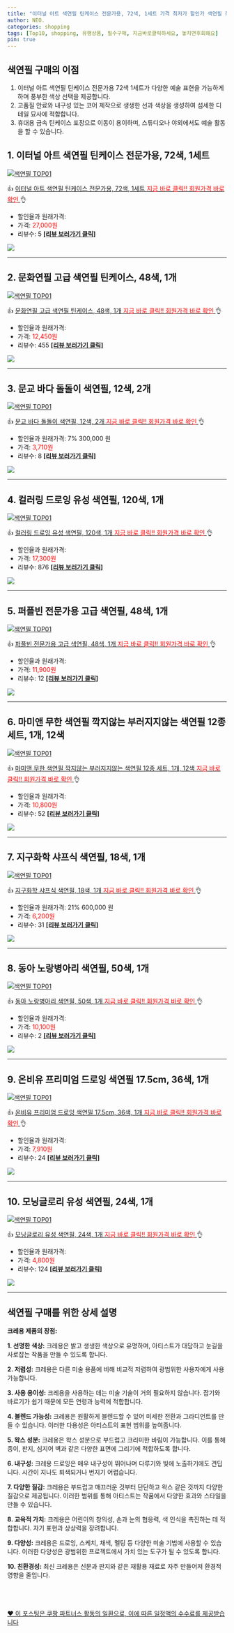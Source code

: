 ```yaml
---
title: "이터널 아트 색연필 틴케이스 전문가용, 72색, 1세트 가격 최저가 할인가 색연필 최저가 추천 제품 비교"
author: NEO.
categories: shopping
tags: [Top10, shopping, 유행상품, 필수구매, 지금바로클릭하세요, 놓치면후회해요]
pin: true
---
```

## 색연필 구매의 이점
1. 이터널 아트 색연필 틴케이스 전문가용 72색 1세트가 다양한 예술 표현을 가능하게 하며 풍부한 색상 선택을 제공합니다.
2. 고품질 안료와 내구성 있는 코어 제작으로 생생한 선과 색상을 생성하여 섬세한 디테일 묘사에 적합합니다.
3. 휴대용 금속 틴케이스 포장으로 이동이 용이하며, 스튜디오나 야외에서도 예술 활동을 할 수 있습니다.

   

## 1. 이터널 아트 색연필 틴케이스 전문가용, 72색, 1세트

[![색연필 TOP01](https://thumbnail8.coupangcdn.com/thumbnails/remote/490x490ex/image/retail/images/543968810730721-088c226a-bff2-4e83-afbc-0babf3f8a81f.jpg)](https://link.coupang.com/re/AFFSDP?lptag=AF3617701&subid=GithubCoopas&pageKey=6210706003&traceid=V0-153&itemId=12378424882&vendorItemId=79648151941)


👍 [이터널 아트 색연필 틴케이스 전문가용, 72색, 1세트 <font color=red> 지금 바로 클릭!! 회원가격 바로 확인 </font> ](https://link.coupang.com/re/AFFSDP?lptag=AF3617701&subid=GithubCoopas&pageKey=6210706003&traceid=V0-153&itemId=12378424882&vendorItemId=79648151941) 👌 


- 할인율과 원래가격: 
- 가격: <span style='color:red'>27,000원</span>
- 리뷰수: 5  [**[리뷰 보러가기 클릭]**](https://link.coupang.com/re/AFFSDP?lptag=AF3617701&subid=GithubCoopas&pageKey=6210706003&traceid=V0-153&itemId=12378424882&vendorItemId=79648151941)

[![](/discount_price.png)](https://link.coupang.com/re/AFFSDP?lptag=AF3617701&subid=GithubCoopas&pageKey=6210706003&traceid=V0-153&itemId=12378424882&vendorItemId=79648151941)

---


   

## 2. 문화연필 고급 색연필 틴케이스, 48색, 1개

[![색연필 TOP01](https://thumbnail8.coupangcdn.com/thumbnails/remote/490x490ex/image/retail/images/195410633831247-ce522ae5-7926-42db-9128-e5d0ed9619a5.jpg)](https://link.coupang.com/re/AFFSDP?lptag=AF3617701&subid=GithubCoopas&pageKey=4018151&traceid=V0-153&itemId=19644172&vendorItemId=3006365660)


👍 [문화연필 고급 색연필 틴케이스, 48색, 1개 <font color=red> 지금 바로 클릭!! 회원가격 바로 확인 </font> ](https://link.coupang.com/re/AFFSDP?lptag=AF3617701&subid=GithubCoopas&pageKey=4018151&traceid=V0-153&itemId=19644172&vendorItemId=3006365660) 👌 


- 할인율과 원래가격: 
- 가격: <span style='color:red'>12,450원</span>
- 리뷰수: 455  [**[리뷰 보러가기 클릭]**](https://link.coupang.com/re/AFFSDP?lptag=AF3617701&subid=GithubCoopas&pageKey=4018151&traceid=V0-153&itemId=19644172&vendorItemId=3006365660)

[![](/discount_price.png)](https://link.coupang.com/re/AFFSDP?lptag=AF3617701&subid=GithubCoopas&pageKey=4018151&traceid=V0-153&itemId=19644172&vendorItemId=3006365660)

---


   

## 3. 문교 바다 돌돌이 색연필, 12색, 2개

[![색연필 TOP01](https://thumbnail9.coupangcdn.com/thumbnails/remote/490x490ex/image/rs_quotation_api/gtxypk7h/1cb739dc1aa9430a9bc807df0739c3ea.jpg)](https://link.coupang.com/re/AFFSDP?lptag=AF3617701&subid=GithubCoopas&pageKey=6962876664&traceid=V0-153&itemId=16957370915&vendorItemId=84134624050)


👍 [문교 바다 돌돌이 색연필, 12색, 2개 <font color=red> 지금 바로 클릭!! 회원가격 바로 확인 </font> ](https://link.coupang.com/re/AFFSDP?lptag=AF3617701&subid=GithubCoopas&pageKey=6962876664&traceid=V0-153&itemId=16957370915&vendorItemId=84134624050) 👌 


- 할인율과 원래가격: 7%  300,000   원
- 가격: <span style='color:red'>3,710원</span>
- 리뷰수: 8  [**[리뷰 보러가기 클릭]**](https://link.coupang.com/re/AFFSDP?lptag=AF3617701&subid=GithubCoopas&pageKey=6962876664&traceid=V0-153&itemId=16957370915&vendorItemId=84134624050)

[![](/discount_price.png)](https://link.coupang.com/re/AFFSDP?lptag=AF3617701&subid=GithubCoopas&pageKey=6962876664&traceid=V0-153&itemId=16957370915&vendorItemId=84134624050)

---


   

## 4. 컬러링 드로잉 유성 색연필, 120색, 1개

[![색연필 TOP01](https://thumbnail7.coupangcdn.com/thumbnails/remote/490x490ex/image/retail/images/3752846227498249-96175219-0d43-42e7-a053-d91bf333b238.jpg)](https://link.coupang.com/re/AFFSDP?lptag=AF3617701&subid=GithubCoopas&pageKey=5151027922&traceid=V0-153&itemId=7078235640&vendorItemId=79687036961)


👍 [컬러링 드로잉 유성 색연필, 120색, 1개 <font color=red> 지금 바로 클릭!! 회원가격 바로 확인 </font> ](https://link.coupang.com/re/AFFSDP?lptag=AF3617701&subid=GithubCoopas&pageKey=5151027922&traceid=V0-153&itemId=7078235640&vendorItemId=79687036961) 👌 


- 할인율과 원래가격: 
- 가격: <span style='color:red'>17,300원</span>
- 리뷰수: 876  [**[리뷰 보러가기 클릭]**](https://link.coupang.com/re/AFFSDP?lptag=AF3617701&subid=GithubCoopas&pageKey=5151027922&traceid=V0-153&itemId=7078235640&vendorItemId=79687036961)

[![](/discount_price.png)](https://link.coupang.com/re/AFFSDP?lptag=AF3617701&subid=GithubCoopas&pageKey=5151027922&traceid=V0-153&itemId=7078235640&vendorItemId=79687036961)

---


   

## 5. 퍼플빈 전문가용 고급 색연필, 48색, 1개

[![색연필 TOP01](https://thumbnail6.coupangcdn.com/thumbnails/remote/490x490ex/image/retail/images/2351295457054555-2e0b477f-db8e-4609-aa35-6d6d04826369.jpg)](https://link.coupang.com/re/AFFSDP?lptag=AF3617701&subid=GithubCoopas&pageKey=7909919828&traceid=V0-153&itemId=20797035106&vendorItemId=82030430622)


👍 [퍼플빈 전문가용 고급 색연필, 48색, 1개 <font color=red> 지금 바로 클릭!! 회원가격 바로 확인 </font> ](https://link.coupang.com/re/AFFSDP?lptag=AF3617701&subid=GithubCoopas&pageKey=7909919828&traceid=V0-153&itemId=20797035106&vendorItemId=82030430622) 👌 


- 할인율과 원래가격: 
- 가격: <span style='color:red'>11,900원</span>
- 리뷰수: 12  [**[리뷰 보러가기 클릭]**](https://link.coupang.com/re/AFFSDP?lptag=AF3617701&subid=GithubCoopas&pageKey=7909919828&traceid=V0-153&itemId=20797035106&vendorItemId=82030430622)

[![](/discount_price.png)](https://link.coupang.com/re/AFFSDP?lptag=AF3617701&subid=GithubCoopas&pageKey=7909919828&traceid=V0-153&itemId=20797035106&vendorItemId=82030430622)

---


   

## 6. 마미앤 무한 색연필 깍지않는 부러지지않는 색연필 12종 세트, 1개, 12색

[![색연필 TOP01](https://thumbnail8.coupangcdn.com/thumbnails/remote/490x490ex/image/vendor_inventory/4cac/3721f56fffc3555c8b15da570b12f97470065dcf8495fdec3876b47792df.png)](https://link.coupang.com/re/AFFSDP?lptag=AF3617701&subid=GithubCoopas&pageKey=7958482840&traceid=V0-153&itemId=21999185663&vendorItemId=89046823695)


👍 [마미앤 무한 색연필 깍지않는 부러지지않는 색연필 12종 세트, 1개, 12색 <font color=red> 지금 바로 클릭!! 회원가격 바로 확인 </font> ](https://link.coupang.com/re/AFFSDP?lptag=AF3617701&subid=GithubCoopas&pageKey=7958482840&traceid=V0-153&itemId=21999185663&vendorItemId=89046823695) 👌 


- 할인율과 원래가격: 
- 가격: <span style='color:red'>10,800원</span>
- 리뷰수: 52  [**[리뷰 보러가기 클릭]**](https://link.coupang.com/re/AFFSDP?lptag=AF3617701&subid=GithubCoopas&pageKey=7958482840&traceid=V0-153&itemId=21999185663&vendorItemId=89046823695)

[![](/discount_price.png)](https://link.coupang.com/re/AFFSDP?lptag=AF3617701&subid=GithubCoopas&pageKey=7958482840&traceid=V0-153&itemId=21999185663&vendorItemId=89046823695)

---


   

## 7. 지구화학 샤프식 색연필, 18색, 1개

[![색연필 TOP01](https://thumbnail10.coupangcdn.com/thumbnails/remote/490x490ex/image/retail/images/2022/10/12/11/4/b054eb1e-994b-4bcf-aeee-e349a90b0ace.jpg)](https://link.coupang.com/re/AFFSDP?lptag=AF3617701&subid=GithubCoopas&pageKey=6837717497&traceid=V0-153&itemId=16250696909&vendorItemId=83443894372)


👍 [지구화학 샤프식 색연필, 18색, 1개 <font color=red> 지금 바로 클릭!! 회원가격 바로 확인 </font> ](https://link.coupang.com/re/AFFSDP?lptag=AF3617701&subid=GithubCoopas&pageKey=6837717497&traceid=V0-153&itemId=16250696909&vendorItemId=83443894372) 👌 


- 할인율과 원래가격: 21%  600,000   원
- 가격: <span style='color:red'>6,200원</span>
- 리뷰수: 31  [**[리뷰 보러가기 클릭]**](https://link.coupang.com/re/AFFSDP?lptag=AF3617701&subid=GithubCoopas&pageKey=6837717497&traceid=V0-153&itemId=16250696909&vendorItemId=83443894372)

[![](/discount_price.png)](https://link.coupang.com/re/AFFSDP?lptag=AF3617701&subid=GithubCoopas&pageKey=6837717497&traceid=V0-153&itemId=16250696909&vendorItemId=83443894372)

---


   

## 8. 동아 노랑병아리 색연필, 50색, 1개

[![색연필 TOP01](https://thumbnail8.coupangcdn.com/thumbnails/remote/490x490ex/image/retail/images/10467020625034193-96acc543-ff6a-49e8-b921-08eea33ea2c6.jpg)](https://link.coupang.com/re/AFFSDP?lptag=AF3617701&subid=GithubCoopas&pageKey=6241494178&traceid=V0-153&itemId=493749499&vendorItemId=4252791944)


👍 [동아 노랑병아리 색연필, 50색, 1개 <font color=red> 지금 바로 클릭!! 회원가격 바로 확인 </font> ](https://link.coupang.com/re/AFFSDP?lptag=AF3617701&subid=GithubCoopas&pageKey=6241494178&traceid=V0-153&itemId=493749499&vendorItemId=4252791944) 👌 


- 할인율과 원래가격: 
- 가격: <span style='color:red'>10,100원</span>
- 리뷰수: 2  [**[리뷰 보러가기 클릭]**](https://link.coupang.com/re/AFFSDP?lptag=AF3617701&subid=GithubCoopas&pageKey=6241494178&traceid=V0-153&itemId=493749499&vendorItemId=4252791944)

[![](/discount_price.png)](https://link.coupang.com/re/AFFSDP?lptag=AF3617701&subid=GithubCoopas&pageKey=6241494178&traceid=V0-153&itemId=493749499&vendorItemId=4252791944)

---


   

## 9. 온비유 프리미엄 드로잉 색연필 17.5cm, 36색, 1개

[![색연필 TOP01](https://thumbnail10.coupangcdn.com/thumbnails/remote/490x490ex/image/retail/images/2192212354464180-951c4a44-1170-4a79-ba7c-2b0b8190fc05.jpg)](https://link.coupang.com/re/AFFSDP?lptag=AF3617701&subid=GithubCoopas&pageKey=6776099834&traceid=V0-153&itemId=15922494831&vendorItemId=83129778258)


👍 [온비유 프리미엄 드로잉 색연필 17.5cm, 36색, 1개 <font color=red> 지금 바로 클릭!! 회원가격 바로 확인 </font> ](https://link.coupang.com/re/AFFSDP?lptag=AF3617701&subid=GithubCoopas&pageKey=6776099834&traceid=V0-153&itemId=15922494831&vendorItemId=83129778258) 👌 


- 할인율과 원래가격: 
- 가격: <span style='color:red'>7,910원</span>
- 리뷰수: 24  [**[리뷰 보러가기 클릭]**](https://link.coupang.com/re/AFFSDP?lptag=AF3617701&subid=GithubCoopas&pageKey=6776099834&traceid=V0-153&itemId=15922494831&vendorItemId=83129778258)

[![](/discount_price.png)](https://link.coupang.com/re/AFFSDP?lptag=AF3617701&subid=GithubCoopas&pageKey=6776099834&traceid=V0-153&itemId=15922494831&vendorItemId=83129778258)

---


   

## 10. 모닝글로리 유성 색연필, 24색, 1개

[![색연필 TOP01](https://thumbnail9.coupangcdn.com/thumbnails/remote/490x490ex/image/product/image/vendoritem/2018/10/17/3203736956/51152e1d-d0d6-41d1-b089-e1a26c17443a.jpg)](https://link.coupang.com/re/AFFSDP?lptag=AF3617701&subid=GithubCoopas&pageKey=27520976&traceid=V0-153&itemId=105888325&vendorItemId=3203736956)


👍 [모닝글로리 유성 색연필, 24색, 1개 <font color=red> 지금 바로 클릭!! 회원가격 바로 확인 </font> ](https://link.coupang.com/re/AFFSDP?lptag=AF3617701&subid=GithubCoopas&pageKey=27520976&traceid=V0-153&itemId=105888325&vendorItemId=3203736956) 👌 


- 할인율과 원래가격: 
- 가격: <span style='color:red'>4,800원</span>
- 리뷰수: 124  [**[리뷰 보러가기 클릭]**](https://link.coupang.com/re/AFFSDP?lptag=AF3617701&subid=GithubCoopas&pageKey=27520976&traceid=V0-153&itemId=105888325&vendorItemId=3203736956)

[![](/discount_price.png)](https://link.coupang.com/re/AFFSDP?lptag=AF3617701&subid=GithubCoopas&pageKey=27520976&traceid=V0-153&itemId=105888325&vendorItemId=3203736956)

---
## 색연필 구매를 위한 상세 설명
**크레용 제품의 장점:**

**1. 선명한 색상:**
크레용은 밝고 생생한 색상으로 유명하며, 아티스트가 대담하고 눈길을 사로잡는 작품을 만들 수 있도록 합니다.

**2. 저렴성:**
크레용은 다른 미술 용품에 비해 비교적 저렴하여 광범위한 사용자에게 사용 가능합니다.

**3. 사용 용이성:**
크레용을 사용하는 데는 미술 기술이 거의 필요하지 않습니다. 잡기와 바르기가 쉽기 때문에 모든 연령과 능력에 적합합니다.

**4. 블렌드 가능성:**
크레용은 원활하게 블렌드할 수 있어 미세한 전환과 그라디언트를 만들 수 있습니다. 이러한 다용성은 아티스트의 표현 범위를 높여줍니다.

**5. 왁스 성분:**
크레용은 왁스 성분으로 부드럽고 크리미한 바림이 가능합니다. 이를 통해 종이, 판지, 심지어 벽과 같은 다양한 표면에 그리기에 적합하도록 합니다.

**6. 내구성:**
크레용 드로잉은 매우 내구성이 뛰어나며 다루기와 빛에 노출하기에도 견딥니다. 시간이 지나도 퇴색되거나 번지기 어렵습니다.

**7. 다양한 질감:**
크레용은 부드럽고 매끄러운 것부터 단단하고 왁스 같은 것까지 다양한 질감으로 제공됩니다. 이러한 범위를 통해 아티스트는 작품에서 다양한 효과와 스타일을 만들 수 있습니다.

**8. 교육적 가치:**
크레용은 어린이의 창의성, 손과 눈의 협응력, 색 인식을 촉진하는 데 적합합니다. 자기 표현과 상상력을 장려합니다.

**9. 다양성:**
크레용은 드로잉, 스케치, 채색, 멜팅 등 다양한 미술 기법에 사용할 수 있습니다. 이러한 다양성은 광범위한 프로젝트에서 가치 있는 도구가 될 수 있도록 합니다.

**10. 친환경성:**
최신 크레용은 신문과 판지와 같은 재활용 재료로 자주 만들어져 환경적 영향을 줄입니다.<br><br><br><br><br> [ ❤  이 포스팅은 쿠팡 파트너스 활동의 일환으로, 이에 따른 일정액의 수수료를 제공받습니다](https://link.coupang.com/a/bcEFyh)